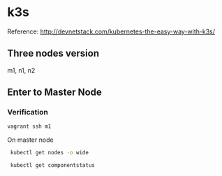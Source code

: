 # k3s
Reference: http://devnetstack.com/kubernetes-the-easy-way-with-k3s/
## Three nodes version
m1, n1, n2
<br />

## Enter to Master Node
### Verification
```sh
vagrant ssh m1
```
On master node
```sh
 kubectl get nodes -o wide
```
```sh
 kubectl get componentstatus
```

